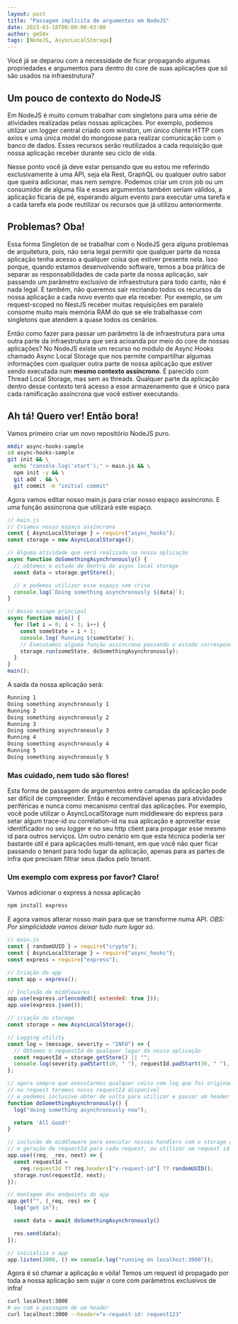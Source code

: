 ```yaml
---
layout: post
title: "Passagem implícita de argumentos em NodeJS"
date: 2023-03-18T00:00:00-03:00
author: gm50x
tags: [NodeJS, AsyncLocalStorage]
---
```


Você já se deparou com a necessidade de ficar propagando algumas propriedades e argumentos para dentro do core de suas aplicações que só são usados na infraestrutura?

## Um pouco de contexto do NodeJS

Em NodeJS é muito comum trabalhar com singletons para uma série de atividades realizadas pelas nossas aplicações. Por exemplo, podemos utilizar um logger central criado com winston, um único cliente HTTP com axios e uma única model do mongoose para realizar comunicação com o banco de dados. Esses recursos serão reutilizados a cada requisição que nossa aplicação receber durante seu ciclo de vida.

Nesse ponto você já deve estar pensando que eu estou me referindo exclusivamente à uma API, seja ela Rest, GraphQL ou qualquer outro sabor que queira adicionar, mas nem sempre. Podemos criar um cron job ou um consumidor de alguma fila e esses argumentos também seriam válidos, a aplicação ficaria de pé, esperando algum evento para executar uma tarefa e a cada tarefa ela pode reutilizar os recursos que já utilizou anteriormente.

## Problemas? Oba!

Essa forma Singleton de se trabalhar com o NodeJS gera alguns problemas de arquitetura, pois, não seria legal permitir que qualquer parte da nossa aplicação tenha acesso a qualquer coisa que estiver presente nela. Isso porque, quando estamos desenvolvendo software, temos a boa prática de separar as responsabilidades de cada parte da nossa aplicação, sair passando um parâmetro exclusivo de infraestrutura para todo canto, não é nada legal. E também, não queremos sair recriando todos os recursos da nossa aplicação a cada novo evento que ela receber. Por exemplo, se um request-scoped no NestJS receber muitas requisições em paralelo consome muito mais memória RAM do que se ele trabalhasse com singletons que atendem a quase todos os cenários.

Então como fazer para passar um parâmetro lá de infraestrutura para uma outra parte da infraestrutura que será acioanda por meio do core de nossas aplicações? No NodeJS existe um recurso no módulo de Async Hooks chamado Async Local Storage que nos permite compartilhar algumas informações com qualquer outra parte de nossa aplicação que estiver sendo executada num **mesmo contexto assíncrono**. É parecido com Thread Local Storage, mas sem as threads. Qualquer parte da aplicação dentro desse contexto terá acesso a esse armazenamento que é único para cada ramificação assíncrona que você estiver executando.

## Ah tá! Quero ver! Então bora!

Vamos primeiro criar um novo repositório NodeJS puro.

```bash
mkdir async-hooks-sample
cd async-hooks-sample
git init && \
  echo "console.log('start');" > main.js && \
  npm init -y && \
  git add . && \
  git commit -m "initial commit"
```

Agora vamos editar nosso main.js para criar nosso espaço assíncrono. E uma função assíncrona que utilizará este espaço.

```javascript
// main.js
// Criamos nosso espaço assíncrono
const { AsyncLocalStorage } = require("async_hooks");
const storage = new AsyncLocalStorage();

// Alguma atividade que será realizada na nossa aplicação
async function doSomethingAsynchronously() {
  // obtemos o estado de dentro do async local storage
  const data = storage.getStore();

  // e podemos utilizar esse espaço sem crise
  console.log(`Doing something asynchronously ${data}`);
}

// Nosso escopo principal
async function main() {
  for (let i = 0; i < 3; i++) {
    const someState = i + 1;
    console.log(`Running ${someState}`);
    // Executamos alguma função assíncrona passando o estado correspondente
    storage.run(someState, doSomethingAsynchronously);
  }
}
main();
```

A saida da nossa aplicação será:

```bash
Running 1
Doing something asynchronously 1
Running 2
Doing something asynchronously 2
Running 3
Doing something asynchronously 3
Running 4
Doing something asynchronously 4
Running 5
Doing something asynchronously 5
```

### Mas cuidado, nem tudo são flores!

Esta forma de passagem de argumentos entre camadas da aplicação pode ser difícil de compreender. Então é recomendável apenas para atividades periféricas e nunca como mecanismo central das aplicações. Por exemplo, você pode utilizar o AsyncLocalStorage num middleware do express para setar algum trace-id ou correlation-id na sua aplicação e aproveitar esse identificador no seu logger e no seu http client para propagar esse mesmo id para outros serviços. Um outro cenário em que esta técnica poderia ser bastante útil é para aplicações multi-tenant, em que você não quer ficar passando o tenant para todo lugar da aplicação, apenas para as partes de infra que precisam filtrar seus dados pelo tenant.

### Um exemplo com express por favor? Claro!

Vamos adicionar o express à nossa aplicação

```bash
npm install express
```

E agora vamos alterar nosso main para que se transforme numa API.
_OBS: Por simplicidade vamos deixar tudo num lugar só._

```javascript
// main.js
const { randomUUID } = require("crypto");
const { AsyncLocalStorage } = require("async_hooks");
const express = require("express");

// Criação do app
const app = express();

// Inclusão de middlewares
app.use(express.urlencoded({ extended: true }));
app.use(express.json());

// criação do storage
const storage = new AsyncLocalStorage();

// Logging utility
const log = (message, severity = "INFO") => {
  // Obtemos o requestId de qualquer lugar da nossa aplicação
  const requestId = storage.getStore() || "";
  console.log(severity.padStart(10, " "), requestId.padStart(36, " "), message);
};

// agora sempre que executarmos qualquer coisa com log que foi originado
// no request teremos nosso requestId disponível
// e podemos inclusive obter de volta para utilizar e passar um header a outros serviços
function doSomethingAsynchronously() {
  log("doing something asynchronously now");

  return 'All Good!'
}

// inclusão de middleware para executar nossos handlers com o storage associado.
// e geração de requestId para cada request, ou utilizar um request id passado por headers.
app.use((req, _res, next) => {
  const requestId =
    req.requestId ?? req.headers["x-request-id"] ?? randomUUID();
  storage.run(requestId, next);
});

// montagem dos endpoints do app
app.get("", (_req, res) => {
  log("got in");

  const data = await doSomethingAsynchronously()

  res.send(data);
});

// inicializa o app
app.listen(3000, () => console.log("running on localhost:3000"));
```

Agora é só chamar a aplicação e vòila! Temos um request id propagado por toda a nossa aplicação sem sujar o core com parâmetros exclusivos de infra!

```bash
curl localhost:3000
# ou com a passagem de um header
curl localhost:3000 --header="x-request-id: request123"
```
